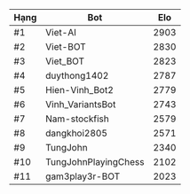 Hạng|Bot|Elo
---|---|---
#1|Viet-AI|2903
#2|Viet-BOT|2830
#3|Viet_BOT|2823
#4|duythong1402|2787
#5|Hien-Vinh_Bot2|2779
#6|Vinh_VariantsBot|2743
#7|Nam-stockfish|2579
#8|dangkhoi2805|2571
#9|TungJohn|2340
#10|TungJohnPlayingChess|2102
#11|gam3play3r-BOT|2023
